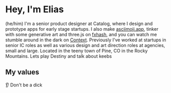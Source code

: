 # Hey, I'm Elias
(he/him) I'm a senior product designer at Catalog, where I design and prototype apps for early stage startups. I also make [asciimoji.app](https://www.asciimoji.app/), tinker with some generative art and three.js on [fxhash](https://www.fxhash.xyz/u/uhhlias.tez), and you can watch me stumble around in the dark on [Context](https://context.app/flexbox.eth). Previously I've worked at startups in senior IC roles as well as various design and art direction roles at agencies, small and large. Located in the teeny town of Pine, CO in the Rocky Mountains. Lets play Destiny and talk about keebs

## My values
👂 Don't be a dick
